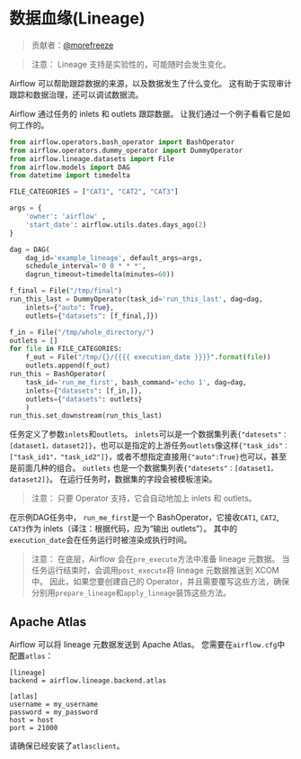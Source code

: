 # 数据血缘(Lineage)

> 贡献者：[@morefreeze](https://github.com/morefreeze)

> 注意：
> Lineage 支持是实验性的，可能随时会发生变化。

Airflow 可以帮助跟踪数据的来源，以及数据发生了什么变化。 这有助于实现审计跟踪和数据治理，还可以调试数据流。

Airflow 通过任务的 inlets 和 outlets 跟踪数据。 让我们通过一个例子看看它是如何工作的。

```py
from airflow.operators.bash_operator import BashOperator
from airflow.operators.dummy_operator import DummyOperator
from airflow.lineage.datasets import File
from airflow.models import DAG
from datetime import timedelta

FILE_CATEGORIES = ["CAT1", "CAT2", "CAT3"]

args = {
    'owner': 'airflow' ,
    'start_date': airflow.utils.dates.days_ago(2)
}

dag = DAG(
    dag_id='example_lineage', default_args=args,
    schedule_interval='0 0 * * *',
    dagrun_timeout=timedelta(minutes=60))

f_final = File("/tmp/final")
run_this_last = DummyOperator(task_id='run_this_last', dag=dag,
    inlets={"auto": True},
    outlets={"datasets": [f_final,]})

f_in = File("/tmp/whole_directory/")
outlets = []
for file in FILE_CATEGORIES:
    f_out = File("/tmp/{}/{{{{ execution_date }}}}".format(file))
    outlets.append(f_out)
run_this = BashOperator(
    task_id='run_me_first', bash_command='echo 1', dag=dag,
    inlets={"datasets": [f_in,]},
    outlets={"datasets": outlets}
    )
run_this.set_downstream(run_this_last)
```

任务定义了参数`inlets`和`outlets`。 `inlets`可以是一个数据集列表`{"datesets"：[dataset1，dataset2]}`，也可以是指定的上游任务`outlets`像这样`{"task_ids"：["task_id1"，"task_id2"]}`，或者不想指定直接用`{"auto":True}`也可以，甚至是前面几种的组合。 `outlets` 也是一个数据集列表`{"datesets"：[dataset1，dataset2]}`。 在运行任务时，数据集的字段会被模板渲染。

> 注意：
> 只要 Operator 支持，它会自动地加上 inlets 和 outlets。

在示例DAG任务中， `run_me_first`是一个 BashOperator，它接收`CAT1`, `CAT2`, `CAT3`作为 inlets（译注：根据代码，应为“输出 outlets”）。 其中的`execution_date`会在任务运行时被渲染成执行时间。

> 注意：
> 在底层，Airflow 会在`pre_execute`方法中准备 lineage 元数据。 当任务运行结束时，会调用`post_execute`将 lineage 元数据推送到 XCOM 中。 因此，如果您要创建自己的 Operator，并且需要覆写这些方法，确保分别用`prepare_lineage`和`apply_lineage`装饰这些方法。

## Apache Atlas

Airflow 可以将 lineage 元数据发送到 Apache Atlas。 您需要在`airflow.cfg`中配置`atlas`：

```config
[lineage]
backend = airflow.lineage.backend.atlas

[atlas]
username = my_username
password = my_password
host = host
port = 21000
```

请确保已经安装了`atlasclient`。
